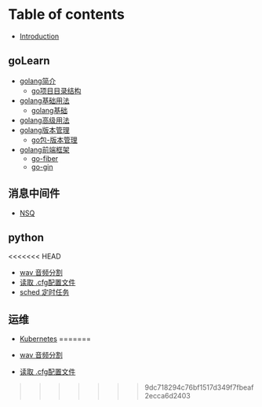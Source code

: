# Table of contents

* [Introduction](README.md)

## goLearn

* [golang简介](golearn/golang-jian-jie/README.md)
  * [go项目目录结构](golearn/golang-jian-jie/golang-project-dir.md)
* [golang基础用法](golearn/golang-ji-chu-yong-fa/README.md)
  * [golang基础](golearn/golang-ji-chu-yong-fa/golang.md)
* [golang高级用法](golearn/golang-gao-ji-yong-fa.md)
* [golang版本管理](golearn/golang-ban-ben-guan-li/README.md)
  * [go包-版本管理](golearn/golang-ban-ben-guan-li/golang-pkg-manage-dep.md)
* [golang前端框架](golearn/golang-qian-duan-kuang-jia/README.md)
  * [go-fiber](golearn/golang-qian-duan-kuang-jia/golang-web-fiber.md)
  * [go-gin](golearn/golang-qian-duan-kuang-jia/golang-web-gin.cn.md)

## 消息中间件

* [NSQ](xiao-xi-zhong-jian-jian/nsq.md)

## python
<<<<<<< HEAD
* [wav 音频分割](./python/audio-wav-slice-by-pydub.md)
* [读取 .cfg配置文件](./python/read-cfg-file-by-configparser.md)
* [sched 定时任务](./python/sched-timed-task.md)


## 运维
* [Kubernetes](./OperationMaintenance/kubernetes.md)
=======

* [wav 音频分割](python/audio-wav-slice-by-pydub.md)
* [读取 .cfg配置文件](python/read-cfg-file-by-configparser.md)

>>>>>>> 9dc718294c76bf1517d349f7fbeaf2ecca6d2403
